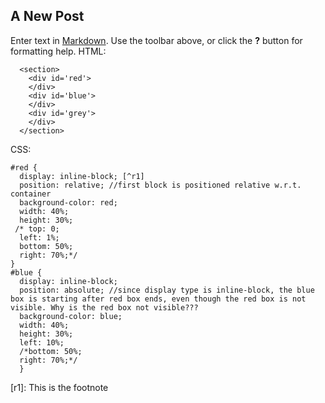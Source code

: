 ## A New Post

Enter text in [Markdown](http://daringfireball.net/projects/markdown/). Use the toolbar above, or click the **?** button for formatting help.
HTML:

      <section>
        <div id='red'>
        </div>
        <div id='blue'>
        </div>
        <div id='grey'>
        </div>
      </section>

CSS:

    #red {
      display: inline-block; [^r1]
      position: relative; //first block is positioned relative w.r.t. container
      background-color: red;
      width: 40%;
      height: 30%;
     /* top: 0; 
      left: 1%;
      bottom: 50%;
      right: 70%;*/
    }
    #blue {
      display: inline-block;
      position: absolute; //since display type is inline-block, the blue box is starting after red box ends, even though the red box is not visible. Why is the red box not visible???
      background-color: blue;
      width: 40%;
      height: 30%;
      left: 10%;
      /*bottom: 50%;
      right: 70%;*/
      }
 [r1]: This is the footnote